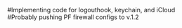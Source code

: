 #Implementing code for logouthook, keychain, and iCloud<br />
#Probably pushing PF firewall configs to v.1.2<br />
